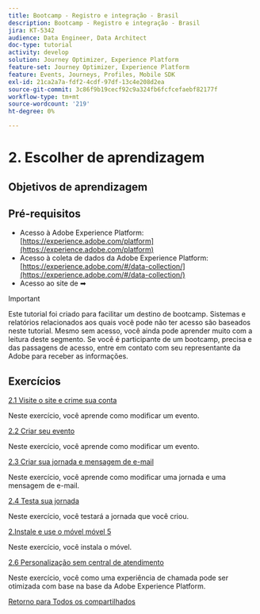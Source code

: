 ```yaml
---
title: Bootcamp - Registro e integração - Brasil
description: Bootcamp - Registro e integração - Brasil
jira: KT-5342
audience: Data Engineer, Data Architect
doc-type: tutorial
activity: develop
solution: Journey Optimizer, Experience Platform
feature-set: Journey Optimizer, Experience Platform
feature: Events, Journeys, Profiles, Mobile SDK
exl-id: 21ca2a7a-fdf2-4cdf-97df-13c4e208d2ea
source-git-commit: 3c86f9b19cecf92c9a324fb6fcfcefaebf82177f
workflow-type: tm+mt
source-wordcount: '219'
ht-degree: 0%

---
```


# 2. Escolher de aprendizagem

## Objetivos de aprendizagem

## Pré-requisitos

- Acesso à Adobe Experience Platform: [https://experience.adobe.com/platform](https://experience.adobe.com/platform)
- Acesso à coleta de dados da Adobe Experience Platform: [https://experience.adobe.com/#/data-collection/](https://experience.adobe.com/#/data-collection/)
- Acesso ao site de ➡

>[!IMPORTANT]
>
>Este tutorial foi criado para facilitar um destino de bootcamp. Sistemas e relatórios relacionados aos quais você pode não ter acesso são baseados neste tutorial. Mesmo sem acesso, você ainda pode aprender muito com a leitura deste segmento. Se você é participante de um bootcamp, precisa e das passagens de acesso, entre em contato com seu representante da Adobe para receber as informações.

## Exercícios

[2.1 Visite o site e crime sua conta](./ex1.md)

Neste exercício, você aprende como modificar um evento.

[2.2 Criar seu evento](./ex2.md)

Neste exercício, você aprende como modificar um evento.

[2.3 Criar sua jornada e mensagem de e-mail](./ex3.md)

Neste exercício, você aprende como modificar uma jornada e uma mensagem de e-mail.

[2.4 Testa sua jornada](./ex4.md)

Neste exercício, você testará a jornada que você criou.

[2.Instale e use o móvel móvel 5](./ex5.md)

Neste exercício, você instala o móvel.

[2.6 Personalização sem central de atendimento](./ex6.md)

Neste exercício, você como uma experiência de chamada pode ser otimizada com base na base da Adobe Experience Platform.

[Retorno para Todos os compartilhados](../../overview.md)
